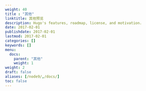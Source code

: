 ```yaml
---
weight: 40
title : "其他"
linktitle: 其他预览
description: Hugo's features, roadmap, license, and motivation.
date: 2017-02-01
publishdate: 2017-02-01
lastmod: 2017-02-01
categories: []
keywords: []
menu:
  docs:
    parent: "其他"
    weight: 1
weight: 2
draft: false
aliases: [/node9/,/docs/]
toc: false
---
```

